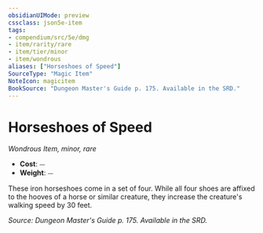 ```yaml
---
obsidianUIMode: preview
cssclass: json5e-item
tags:
- compendium/src/5e/dmg
- item/rarity/rare
- item/tier/minor
- item/wondrous
aliases: ["Horseshoes of Speed"]
SourceType: "Magic Item"
NoteIcon: magicitem
BookSource: "Dungeon Master's Guide p. 175. Available in the SRD."
---
```

# Horseshoes of Speed
*Wondrous Item, minor, rare*  

- **Cost**: ⏤
- **Weight**: ⏤

These iron horseshoes come in a set of four. While all four shoes are affixed to the hooves of a horse or similar creature, they increase the creature's walking speed by 30 feet.

*Source: Dungeon Master's Guide p. 175. Available in the SRD.*